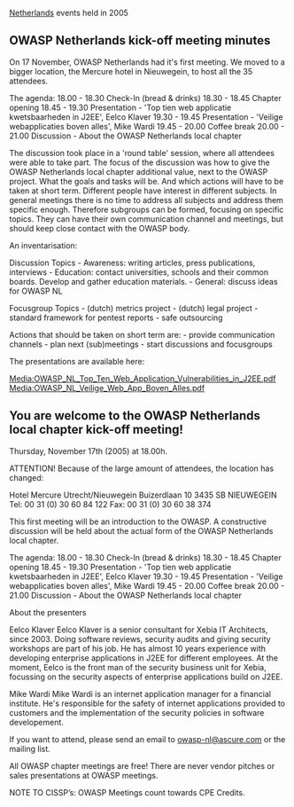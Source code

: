 [Netherlands](Netherlands "wikilink") events held in 2005

## OWASP Netherlands kick-off meeting minutes

On 17 November, OWASP Netherlands had it's first meeting. We moved to a
bigger location, the Mercure hotel in Nieuwegein, to host all the 35
attendees.

The agenda:
18.00 - 18.30 Check-In (bread & drinks)
18.30 - 18.45 Chapter opening
18.45 - 19.30 Presentation - 'Top tien web applicatie kwetsbaarheden in
J2EE', Eelco Klaver
19.30 - 19.45 Presentation - 'Veilige webapplicaties boven alles', Mike
Wardi
19.45 - 20.00 Coffee break
20.00 - 21.00 Discussion - About the OWASP Netherlands local chapter

The discussion took place in a 'round table' session, where all
attendees were able to take part. The focus of the discussion was how to
give the OWASP Netherlands local chapter additional value, next to the
OWASP project. What the goals and tasks will be. And which actions will
have to be taken at short term.
Different people have interest in different subjects. In general
meetings there is no time to address all subjects and address them
specific enough. Therefore subgroups can be formed, focusing on specific
topics. They can have their own communication channel and meetings, but
should keep close contact with the OWASP body.

An inventarisation:

Discussion Topics
\- Awareness: writing articles, press publications, interviews
\- Education: contact universities, schools and their common boards.
Develop and gather education materials.
\- General: discuss ideas for OWASP NL

Focusgroup Topics
\- (dutch) metrics project
\- (dutch) legal project
\- standard framework for pentest reports
\- safe outsourcing

Actions that should be taken on short term are:
\- provide communication channels
\- plan next (sub)meetings
\- start discussions and focusgroups

The presentations are available here:

[Media:OWASP_NL_Top_Ten_Web_Application_Vulnerabilities_in_J2EE.pdf](Media:OWASP_NL_Top_Ten_Web_Application_Vulnerabilities_in_J2EE.pdf "wikilink")
[Media:OWASP_NL_Veilige_Web_App_Boven_Alles.pdf](Media:OWASP_NL_Veilige_Web_App_Boven_Alles.pdf "wikilink")

## You are welcome to the OWASP Netherlands local chapter kick-off meeting\!

Thursday, November 17th (2005) at 18.00h.

ATTENTION\! Because of the large amount of attendees, the location has
changed:

Hotel Mercure Utrecht/Nieuwegein
Buizerdlaan 10
3435 SB NIEUWEGEIN
Tel: 00 31 (0) 30 60 84 122
Fax: 00 31 (0) 30 60 38 374

This first meeting will be an introduction to the OWASP. A constructive
discussion will be held about the actual form of the OWASP Netherlands
local chapter.

The agenda:
18.00 - 18.30 Check-In (bread & drinks)
18.30 - 18.45 Chapter opening
18.45 - 19.30 Presentation - 'Top tien web applicatie kwetsbaarheden in
J2EE', Eelco Klaver
19.30 - 19.45 Presentation - 'Veilige webapplicaties boven alles', Mike
Wardi
19.45 - 20.00 Coffee break
20.00 - 21.00 Discussion - About the OWASP Netherlands local chapter

About the presenters

Eelco Klaver
Eelco Klaver is a senior consultant for Xebia IT Architects, since 2003.
Doing software reviews, security audits and giving security workshops
are part of his job. He has almost 10 years experience with developing
enterprise applications in J2EE for different employees. At the moment,
Eelco is the front man of the security business unit for Xebia,
focussing on the security aspects of enterprise applications build on
J2EE.

Mike Wardi
Mike Wardi is an internet application manager for a financial institute.
He's responsible for the safety of internet applications provided to
customers and the implementation of the security policies in software
developement.


If you want to attend, please send an email to owasp-nl@ascure.com or
the mailing list.

All OWASP chapter meetings are free\! There are never vendor pitches or
sales presentations at OWASP meetings.

NOTE TO CISSP’s: OWASP Meetings count towards CPE Credits.